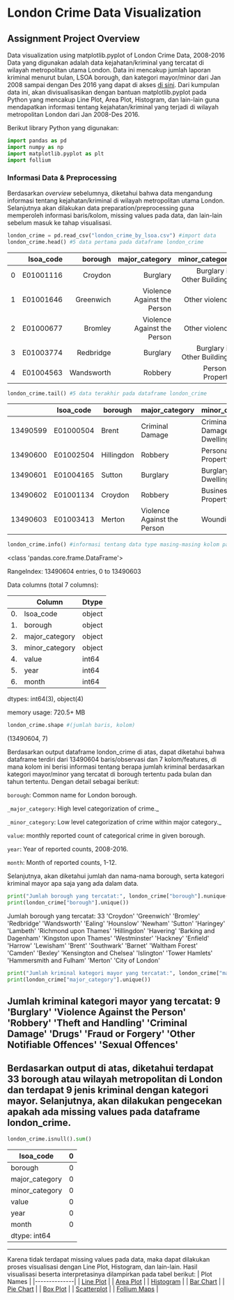 # London Crime Data Visualization
## Assignment Project Overview

Data visualization using matplotlib.pyplot of London Crime Data, 2008-2016
Data yang digunakan adalah data kejahatan/kriminal yang tercatat di wilayah metropolitan utama London. Data ini mencakup jumlah laporan kriminal menurut bulan, LSOA borough, dan kategori mayor/minor dari Jan 2008 sampai dengan Des 2016 yang dapat di akses [di sini](https://www.kaggle.com/jboysen/london-crime). Dari kumpulan data ini, akan divisualisasikan dengan bantuan matplotlib.pyplot pada Python yang mencakup Line Plot, Area Plot, Histogram, dan lain-lain guna mendapatkan informasi tentang kejahatan/kriminal yang terjadi di wilayah metropolitan London dari Jan 2008-Des 2016.

Berikut library Python yang digunakan:
```python
import pandas as pd
import numpy as np
import matplotlib.pyplot as plt
import follium
```

### Informasi Data & Preprocessing

Berdasarkan _overview_ sebelumnya, diketahui bahwa data mengandung informasi tentang kejahatan/kriminal di wilayah metropolitan utama London. Selanjutnya akan dilakukan data preparation/preprocessing guna memperoleh informasi baris/kolom, missing values pada data, dan lain-lain sebelum masuk ke tahap visualisasi.
```python
london_crime = pd.read_csv("london_crime_by_lsoa.csv") #import data
london_crime.head() #5 data pertama pada dataframe london_crime
```
|   | lsoa_code |    borough |              major_category |              minor_category | value | year | month |
|--:|----------:|-----------:|----------------------------:|----------------------------:|------:|-----:|-------|
| 0 | E01001116 |    Croydon |                    Burglary | Burglary in Other Buildings |     0 | 2016 |    11 |
| 1 | E01001646 |  Greenwich | Violence Against the Person |              Other violence |     0 | 2016 |    11 |
| 2 | E01000677 |    Bromley | Violence Against the Person |              Other violence |     0 | 2015 |     5 |
| 3 | E01003774 |  Redbridge |                    Burglary | Burglary in Other Buildings |     0 | 2016 |     3 |
| 4 | E01004563 | Wandsworth |                     Robbery |           Personal Property |     0 | 2008 |     6 |

```python
london_crime.tail() #5 data terakhir pada dataframe london_crime
```
|          | lsoa_code | borough    | major_category              | minor_category              | value | year | month |
|----------|-----------|------------|-----------------------------|-----------------------------|-------|------|-------|
| 13490599 | E01000504 | Brent      | Criminal Damage             | Criminal Damage To Dwelling | 0     | 2015 | 2     |
| 13490600 | E01002504 | Hillingdon | Robbery                     | Personal Property           | 1     | 2015 | 6     |
| 13490601 | E01004165 | Sutton     | Burglary                    | Burglary in a Dwelling      | 0     | 2011 | 2     |
| 13490602 | E01001134 | Croydon    | Robbery                     | Business Property           | 0     | 2011 | 5     |
| 13490603 | E01003413 | Merton     | Violence Against the Person | Wounding/GBH                | 0     | 2015 | 6     |

```python
london_crime.info() #informasi tentang data type masing-masing kolom pada dataframe
```
<class 'pandas.core.frame.DataFrame'>

RangeIndex: 13490604 entries, 0 to 13490603

Data columns (total 7 columns):

|    | Column         | Dtype  |
|----|----------------|--------|
| 0. | lsoa_code      | object |
| 1. | borough        | object |
| 2. | major_category | object |
| 3. | minor_category | object |
| 4. | value          | int64  |
| 5. | year           | int64  |
| 6. | month          | int64  |

dtypes: int64(3), object(4)

memory usage: 720.5+ MB

```python
london_crime.shape #(jumlah baris, kolom)
```
(13490604, 7)

Berdasarkan output dataframe london_crime di atas, dapat diketahui bahwa dataframe terdiri dari 13490604 baris/observasi dan 7 kolom/features, di mana kolom ini berisi informasi tentang berapa jumlah kriminal berdasarkan kategori mayor/minor yang tercatat di borough tertentu pada bulan dan tahun tertentu. Dengan detail sebagai berikut:

`borough`: Common name for London borough.

`_major_category`: High level categorization of crime._

`_minor_category`: Low level categorization of crime within major category._

`value`: monthly reported count of categorical crime in given borough.

`year`: Year of reported counts, 2008-2016.

`month`: Month of reported counts, 1-12.

Selanjutnya, akan diketahui jumlah dan nama-nama borough, serta kategori kriminal mayor apa saja yang ada dalam data.

```python
print("Jumlah borough yang tercatat:", london_crime["borough"].nunique())
print(london_crime["borough"].unique())
```
Jumlah borough yang tercatat: 33
'Croydon' 'Greenwich' 'Bromley' 'Redbridge' 'Wandsworth' 'Ealing'
 'Hounslow' 'Newham' 'Sutton' 'Haringey' 'Lambeth' 'Richmond upon Thames'
 'Hillingdon' 'Havering' 'Barking and Dagenham' 'Kingston upon Thames'
 'Westminster' 'Hackney' 'Enfield' 'Harrow' 'Lewisham' 'Brent' 'Southwark'
 'Barnet' 'Waltham Forest' 'Camden' 'Bexley' 'Kensington and Chelsea'
 'Islington' 'Tower Hamlets' 'Hammersmith and Fulham' 'Merton'
 'City of London'
 
 ```python
 print("Jumlah kriminal kategori mayor yang tercatat:", london_crime["major_category"].nunique())
print(london_crime["major_category"].unique())
```
Jumlah kriminal kategori mayor yang tercatat: 9
'Burglary' 'Violence Against the Person' 'Robbery' 'Theft and Handling'
 'Criminal Damage' 'Drugs' 'Fraud or Forgery' 'Other Notifiable Offences'
 'Sexual Offences'
 ---
Berdasarkan output di atas, diketahui terdapat 33 borough atau wilayah metropolitan di London dan terdapat 9 jenis kriminal dengan kategori mayor.
Selanjutnya, akan dilakukan pengecekan apakah ada missing values pada dataframe london_crime.
---
```python
london_crime.isnull().sum()
```
| lsoa_code      | 0 |
|----------------|---|
| borough        | 0 |
| major_category | 0 |
| minor_category | 0 |
| value          | 0 |
| year           | 0 |
| month          | 0 |
| dtype: int64   |   |

---
Karena tidak terdapat missing values pada data, maka dapat dilakukan proses visualisasi dengan Line Plot, Histogram, dan lain-lain. Hasil visualisasi beserta interpretasinya dilampirkan pada tabel berikut:
| Plot Names   |
|--------------|
| [Line Plot](https://github.com/shavirazh/london-crime-data-visualization/blob/main/PYTN_Assgn_1_KS03_ShaviraZhalsabilla/Line-Plot.ipynb)    |
| [Area Plot](https://github.com/shavirazh/london-crime-data-visualization/blob/main/PYTN_Assgn_1_KS03_ShaviraZhalsabilla/Area-Plot.ipynb)    |
| [Histogram](https://github.com/shavirazh/london-crime-data-visualization/blob/main/PYTN_Assgn_1_KS03_ShaviraZhalsabilla/Histogram.ipynb)    |
| [Bar Chart](https://github.com/shavirazh/london-crime-data-visualization/blob/main/PYTN_Assgn_1_KS03_ShaviraZhalsabilla/Bar-Chart.ipynb)    |
| [Pie Chart](https://github.com/shavirazh/london-crime-data-visualization/blob/main/PYTN_Assgn_1_KS03_ShaviraZhalsabilla/Pie-Chart.ipynb)    |
| [Box Plot](https://github.com/shavirazh/london-crime-data-visualization/blob/main/PYTN_Assgn_1_KS03_ShaviraZhalsabilla/Box-Plot.ipynb)     |
| [Scatterplot](https://github.com/shavirazh/london-crime-data-visualization/blob/main/PYTN_Assgn_1_KS03_ShaviraZhalsabilla/Scatterplot.ipynb)  |
| [Follium Maps](https://github.com/shavirazh/london-crime-data-visualization/blob/main/PYTN_Assgn_1_KS03_ShaviraZhalsabilla/Follium-Maps.ipynb) |
